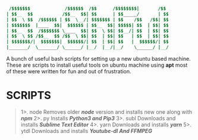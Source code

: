 
```j
 /$$$$$$$             /$$$$$$  /$$      /$$$$$$$$|       /$$
| $$__  $$           /$$__  $$| $$      | $$_____/       | $$
| $$  \ $$  /$$$$$$ | $$  \__/| $$$$$$$ | $$    /$$   /$$| $$
| $$$$$$$  |____  $$|  $$$$$$ | $$__  $$| $$$$$| $$  | $$| $$
| $$__  $$  /$$$$$$$ \____  $$| $$  \ $$| $$__/| $$  | $$| $$
| $$  \ $$ /$$__  $$ /$$  \ $$| $$  | $$| $$   | $$  | $$| $$
| $$$$$$$/|  $$$$$$$|  $$$$$$/| $$  | $$| $$   |  $$$$$$/| $$
|_______/  \_______/ \______/ |__/  |__/|__/    \______/ |__/

```

A bunch of useful bash scripts for setting up a new ubuntu based machine. These are scripts to install useful tools on ubuntu machine using **apt** most of these were written for fun and out of frustration. 

# SCRIPTS
> 1>. node    Removes older ***node*** version and installs new one along with ***npm***
>  2>. py   Installs ***Python3 and Pip3***
> 3>. subl Downloads and installs ***Sublime Text Editor***
> 4>.  yarn Downloads and installs ***yarn***
> 5>. ytdl Downloads and installs ***Youtube-dl And FFMPEG***
